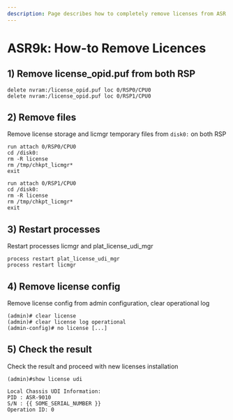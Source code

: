 ```yaml
---
description: Page describes how to completely remove licenses from ASR 9000 box.
---
```


# ASR9k: How-to Remove Licences

## 1\) Remove license\_opid.puf from both RSP

```text
delete nvram:/license_opid.puf loc 0/RSP0/CPU0
delete nvram:/license_opid.puf loc 0/RSP1/CPU0
```

## 2\) Remove files

Remove license storage and licmgr temporary files from `disk0:` on both RSP

```text
run attach 0/RSP0/CPU0
cd /disk0:
rm -R license
rm /tmp/chkpt_licmgr*
exit

run attach 0/RSP1/CPU0
cd /disk0:
rm -R license
rm /tmp/chkpt_licmgr*
exit
```

## 3\) Restart processes

Restart processes licmgr and plat\_license\_udi\_mgr

```text
process restart plat_license_udi_mgr
process restart licmgr
```

## 4\) Remove license config

Remove license config from admin configuration, clear operational log

```text
(admin)# clear license
(admin)# clear license log operational
(admin-config)# no license [...]
```

## 5\) Check the result

Check the result and proceed with new licenses installation

```text
(admin)#show license udi

Local Chassis UDI Information:
PID : ASR-9010
S/N : {{ SOME_SERIAL_NUMBER }}
Operation ID: 0
```

